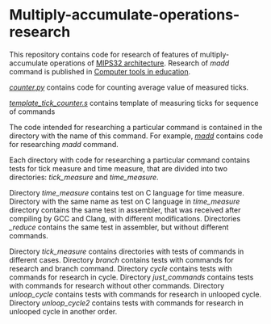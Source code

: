 # Multiply-accumulate-operations-research

This repository contains code for research of features of multiply-accumulate operations of [MIPS32 architecture](https://www.mips.com/products/architectures/mips32-2/). Research of *madd* command is published in [Computer tools in education](http://cte.eltech.ru/ojs/index.php/kio/article/view/1715).

[*counter.py*](https://github.com/IvanArkhipov1999/Multiply-accumulate-operations-research/blob/main/counter.py) contains code for counting average value of measured ticks.

[*template_tick_counter.s*](https://github.com/IvanArkhipov1999/Multiply-accumulate-operations-research/blob/main/template_tick_counter.s) contains template of measuring ticks for sequence of commands

The code intended for researching a particular command is contained in the directory with the name of this command. For example, [*madd*](https://github.com/IvanArkhipov1999/Multiply-accumulate-operations-research/tree/main/madd) contains code for researching *madd* command.

Each directory with code for researching a particular command contains tests for tick measure and time measure, that are divided into two directories: *tick_measure* and *time_measure*.

Directory *time_measure* contains test on C language for time measure. Directory with the same name as test on C language in *time_measure* directory contains the same test in assembler, that was received after compiling by GCC and Clang, with different modifications. Directories *_reduce* contains the same test in assembler, but without different commands.

Directory *tick_measure* contains directories with tests of commands in different cases. Directory *branch* contains tests with commands for research and branch command. Directory *cycle* contains tests with commands for research in cycle. Directory *just_commands* contains tests with commands for research without other commands. Directory *unloop_cycle* contains tests with commands for research in unlooped cycle. Directory *unloop_cycle2* contains tests with commands for research in unlooped cycle in another order.
